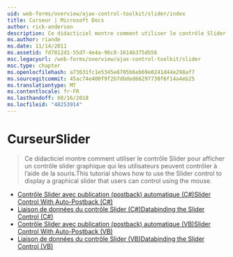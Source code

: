 ```yaml
---
uid: web-forms/overview/ajax-control-toolkit/slider/index
title: Curseur | Microsoft Docs
author: rick-anderson
description: Ce didacticiel montre comment utiliser le contrôle Slider pour afficher un contrôle slider graphique qui les utilisateurs peuvent contrôler à l’aide de la souris.
ms.author: riande
ms.date: 11/14/2011
ms.assetid: fd7812d1-55d7-4e4a-96c8-1614b375db56
msc.legacyurl: /web-forms/overview/ajax-control-toolkit/slider
msc.type: chapter
ms.openlocfilehash: a73631fc1e5345e8705b6eb69e0241d44e298af7
ms.sourcegitcommit: 45ac74e400f9f2b7dbded66297730f6f14a4eb25
ms.translationtype: MT
ms.contentlocale: fr-FR
ms.lasthandoff: 08/16/2018
ms.locfileid: "48253914"
---
```

<a name="slider"></a><span data-ttu-id="d4f8b-103">Curseur</span><span class="sxs-lookup"><span data-stu-id="d4f8b-103">Slider</span></span>
====================
> <span data-ttu-id="d4f8b-104">Ce didacticiel montre comment utiliser le contrôle Slider pour afficher un contrôle slider graphique qui les utilisateurs peuvent contrôler à l’aide de la souris.</span><span class="sxs-lookup"><span data-stu-id="d4f8b-104">This tutorial shows how to use the Slider control to display a graphical slider that users can control using the mouse.</span></span>


- [<span data-ttu-id="d4f8b-105">Contrôle Slider avec publication (postback) automatique (C#)</span><span class="sxs-lookup"><span data-stu-id="d4f8b-105">Slider Control With Auto-Postback (C#)</span></span>](using-the-slider-control-with-auto-postback-cs.md)
- [<span data-ttu-id="d4f8b-106">Liaison de données du contrôle Slider (C#)</span><span class="sxs-lookup"><span data-stu-id="d4f8b-106">Databinding the Slider Control (C#)</span></span>](databinding-the-slider-control-cs.md)
- [<span data-ttu-id="d4f8b-107">Contrôle Slider avec publication (postback) automatique (VB)</span><span class="sxs-lookup"><span data-stu-id="d4f8b-107">Slider Control With Auto-Postback (VB)</span></span>](using-the-slider-control-with-auto-postback-vb.md)
- [<span data-ttu-id="d4f8b-108">Liaison de données du contrôle Slider (VB)</span><span class="sxs-lookup"><span data-stu-id="d4f8b-108">Databinding the Slider Control (VB)</span></span>](databinding-the-slider-control-vb.md)
